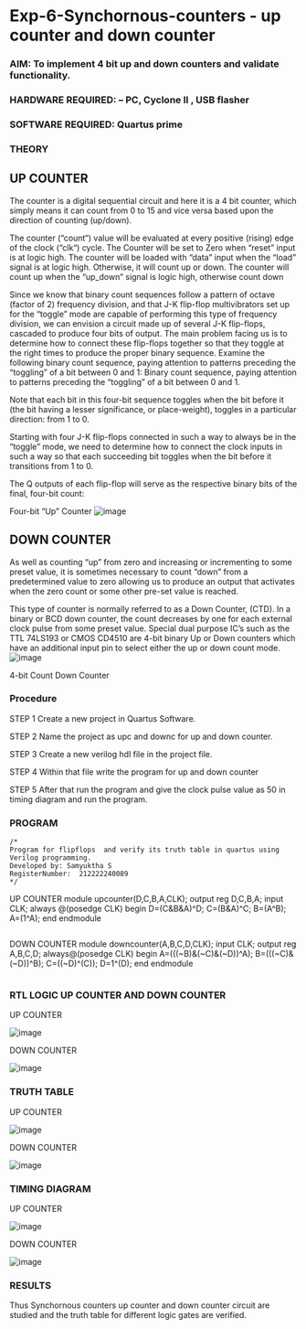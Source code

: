 # Exp-6-Synchornous-counters - up counter and down counter 
### AIM: To implement 4 bit up and down counters and validate  functionality.
### HARDWARE REQUIRED:  – PC, Cyclone II , USB flasher
### SOFTWARE REQUIRED:   Quartus prime
### THEORY 

## UP COUNTER 
The counter is a digital sequential circuit and here it is a 4 bit counter, which simply means it can count from 0 to 15 and vice versa based upon the direction of counting (up/down). 

The counter (“count“) value will be evaluated at every positive (rising) edge of the clock (“clk“) cycle.
The Counter will be set to Zero when “reset” input is at logic high.
The counter will be loaded with “data” input when the “load” signal is at logic high. Otherwise, it will count up or down.
The counter will count up when the “up_down” signal is logic high, otherwise count down

Since we know that binary count sequences follow a pattern of octave (factor of 2) frequency division, and that J-K flip-flop multivibrators set up for the “toggle” mode are capable of performing this type of frequency division, we can envision a circuit made up of several J-K flip-flops, cascaded to produce four bits of output.
The main problem facing us is to determine how to connect these flip-flops together so that they toggle at the right times to produce the proper binary sequence.
Examine the following binary count sequence, paying attention to patterns preceding the “toggling” of a bit between 0 and 1:
Binary count sequence, paying attention to patterns preceding the “toggling” of a bit between 0 and 1.

Note that each bit in this four-bit sequence toggles when the bit before it (the bit having a lesser significance, or place-weight), toggles in a particular direction: from 1 to 0.



 
 

Starting with four J-K flip-flops connected in such a way to always be in the “toggle” mode, we need to determine how to connect the clock inputs in such a way so that each succeeding bit toggles when the bit before it transitions from 1 to 0.

The Q outputs of each flip-flop will serve as the respective binary bits of the final, four-bit count:

 
 

Four-bit “Up” Counter
![image](https://user-images.githubusercontent.com/36288975/169644758-b2f4339d-9532-40c5-af40-8f4f8c942e2c.png)



## DOWN COUNTER 

As well as counting “up” from zero and increasing or incrementing to some preset value, it is sometimes necessary to count “down” from a predetermined value to zero allowing us to produce an output that activates when the zero count or some other pre-set value is reached.

This type of counter is normally referred to as a Down Counter, (CTD). In a binary or BCD down counter, the count decreases by one for each external clock pulse from some preset value. Special dual purpose IC’s such as the TTL 74LS193 or CMOS CD4510 are 4-bit binary Up or Down counters which have an additional input pin to select either the up or down count mode.
![image](https://user-images.githubusercontent.com/36288975/169644844-1a14e123-7228-4ed8-81a9-eb937dff4ac8.png)


4-bit Count Down Counter
### Procedure
STEP 1 Create a new project in Quartus Software.

STEP 2 Name the project as upc and downc for up and down counter.

STEP 3 Create a new verilog hdl file in the project file.

STEP 4 Within that file write the program for up and down counter

STEP 5 After that run the program and give the clock pulse value as 50 in timing diagram and run the program.



### PROGRAM 
```
/*
Program for flipflops  and verify its truth table in quartus using Verilog programming.
Developed by: Samyuktha S
RegisterNumber:  212222240089
*/

```
UP COUNTER
module upcounter(D,C,B,A,CLK);
output reg D,C,B,A;
input CLK;
always @(posedge CLK)
begin
	D=(C&B&A)^D;
	C=(B&A)^C;
	B=(A^B);
	A=(1^A);
end
endmodule
```
```
DOWN COUNTER
module downcounter(A,B,C,D,CLK);
input CLK;
output reg A,B,C,D;
always@(posedge CLK)
begin
	A=(((~B)&(~C)&(~D))^A);
	B=(((~C)&(~D))^B);
	C=((~D)^(C));
	D=1^(D);
end
endmodule
```
```
### RTL LOGIC UP COUNTER AND DOWN COUNTER  

UP COUNTER

![image](https://github.com/SamyukthaSreenivasan/Exp-7-Synchornous-counters-/assets/119475703/926eefb7-f0d1-4aef-836b-58888782f0d6)

DOWN COUNTER

![image](https://github.com/SamyukthaSreenivasan/Exp-7-Synchornous-counters-/assets/119475703/50c65be1-7025-4f5d-b5ab-555fedeb6cc9)

### TRUTH TABLE  

UP COUNTER

![image](https://github.com/SamyukthaSreenivasan/Exp-7-Synchornous-counters-/assets/119475703/41bf1404-33cc-4da0-8651-7776c256088c)

DOWN COUNTER

![image](https://github.com/SamyukthaSreenivasan/Exp-7-Synchornous-counters-/assets/119475703/bcf443ef-4977-4374-895a-5b4f6f7932a3)


### TIMING DIAGRAM

UP COUNTER

![image](https://github.com/SamyukthaSreenivasan/Exp-7-Synchornous-counters-/assets/119475703/ffd34e33-ac9a-49eb-8f22-e8337a2dd041)


DOWN COUNTER

![image](https://github.com/SamyukthaSreenivasan/Exp-7-Synchornous-counters-/assets/119475703/5b02c91b-328d-41f7-92be-1212dda80062)


### RESULTS 

Thus Synchornous counters up counter and down counter circuit are studied and the truth table for different logic gates are verified.
